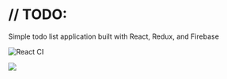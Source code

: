 # // TODO:
Simple todo list application built with React, Redux, and Firebase

![React CI](https://github.com/tim-ings/todo/workflows/React%20CI/badge.svg?branch=master)

![](https://i.imgur.com/gBHfFBZ.png)
